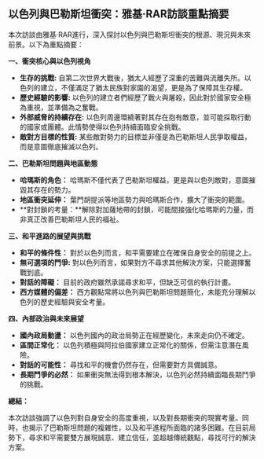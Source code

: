 ## 以色列與巴勒斯坦衝突：雅基·RAR訪談重點摘要

本次訪談由雅基·RAR進行，深入探討以色列與巴勒斯坦衝突的根源、現況與未來前景。以下為重點摘要：

**一、衝突核心與以色列視角**

*   **生存的挑戰:** 自第二次世界大戰後，猶太人經歷了深重的苦難與流離失所。以色列的建立，不僅滿足了猶太民族對家園的渴望，更是為了保障其生存權。
*   **歷史經驗的影響:** 以色列的建立者們經歷了戰火與屠殺，因此對於國家安全極為重視，並準備為之奮戰。
*   **外部威脅的持續存在:** 以色列周邊環繞著對其存在抱有敵意，並可能採取行動的國家或團體。此情勢使得以色列持續面臨安全挑戰。
*   **敵對方目標的性質:** 某些敵對勢力的目標並非僅是為巴勒斯坦人民爭取權益，而是意圖徹底摧滅以色列。

**二、巴勒斯坦問題與地區動態**

*   **哈瑪斯的角色：** 哈瑪斯不僅代表了巴勒斯坦權益，更是與以色列敵對，意圖摧毀其存在的勢力。
*   **地區衝突延伸：** 葉門胡提派等地區勢力與哈瑪斯合作，擴大了衝突的範圍。
*   **對封鎖的考量：**解除對加薩地帶的封鎖，可能間接強化哈瑪斯的力量，而非真正改善巴勒斯坦人民的福祉。

**三、和平進路的展望與挑戰**

*   **和平的條件性：** 對於以色列而言，和平需要建立在確保自身安全的前提之上。
*   **無可選項的鬥爭:** 對以色列而言，如果對方不尋求其他解決方案，只能選擇奮戰到底。
*   **對話的障礙：** 目前的政府雖然承諾尋求和平，但缺乏可信的執行計畫。
*   **西方媒體的偏差：** 西方觀點常將以色列與巴勒斯坦問題簡化，未能充分理解以色列的歷史經驗與安全考量。

**四、內部政治與未來展望**

*   **國內政局動盪：** 以色列國內的政治局勢正在經歷變化，未來走向仍不確定。
*   **區間正常化：** 以色列積極與阿拉伯國家建立正常化的關係，但需注意潛在風險。
*    **對話的可能性：** 尋找和平的機會仍然存在，但需要對方具備誠意。
*   **長期鬥爭的必然：** 如果衝突無法得到根本解決，以色列必然持續面臨長期鬥爭的挑戰。

**總結：**

本次訪談強調了以色列對自身安全的高度重視，以及對長期衝突的現實考量。同時，也揭示了巴勒斯坦問題的複雜性，以及和平進程所面臨的諸多困難。在目前局勢下，尋求和平需要雙方展現誠意、建立信任，並超越傳統觀點，尋找可行的解決方案。